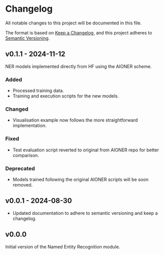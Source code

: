 # Changelog

All notable changes to this project will be documented in this file.

The format is based on [Keep a Changelog](https://keepachangelog.com/en/1.1.0/),
and this project adheres to [Semantic Versioning](https://semver.org/spec/v2.0.0.html).

## v0.1.1 - 2024-11-12

NER models implemented directly from HF using the AIONER scheme.

### Added

- Processed training data.
- Training and execution scripts for the new models.

### Changed

- Visualisation example now follows the more straightforward implementation.

### Fixed

- Test evaluation script reverted to original from AIONER repo for better comparison.

### Deprecated

- Models trained following the original AIONER scripts will be soon removed.

## v0.0.1 - 2024-08-30

- Updated documentation to adhere to semantic versioning and keep a changelog.

## v0.0.0

Initial version of the Named Entity Recognition module.

